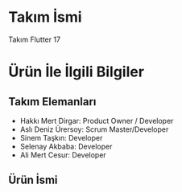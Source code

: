 # **Takım İsmi**

Takım Flutter 17

# Ürün İle İlgili Bilgiler

## Takım Elemanları
- Hakkı Mert Dirgar: Product Owner / Developer
- Aslı Deniz Ürersoy: Scrum Master/Developer
- Sinem Taşkın: Developer
- Selenay Akbaba: Developer 
- Ali Mert Cesur: Developer

## Ürün İsmi
